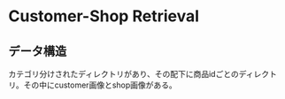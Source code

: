 # Customer-Shop Retrieval
## データ構造
カテゴリ分けされたディレクトリがあり、その配下に商品idごとのディレクトリ。その中にcustomer画像とshop画像がある。

